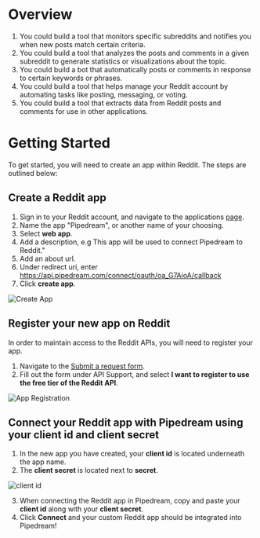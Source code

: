 # Overview

1. You could build a tool that monitors specific subreddits and notifies you
   when new posts match certain criteria.
2. You could build a tool that analyzes the posts and comments in a given
   subreddit to generate statistics or visualizations about the topic.
3. You could build a bot that automatically posts or comments in response to
   certain keywords or phrases.
4. You could build a tool that helps manage your Reddit account by automating
   tasks like posting, messaging, or voting.
5. You could build a tool that extracts data from Reddit posts and comments for
   use in other applications.

# Getting Started

To get started, you will need to create an app within Reddit. The steps are outlined below:

## Create a Reddit app
1. Sign in to your Reddit account, and navigate to the applications [page](https://www.reddit.com/prefs/apps).
2. Name the app "Pipedream", or another name of your choosing.
3. Select **web app**.
4. Add a description, e.g This app will be used to connect Pipedream to Reddit." 
5. Add an about url.
6. Under redirect uri, enter https://api.pipedream.com/connect/oauth/oa_G7AioA/callback
7. Click **create app**.

  ![Create App](https://res.cloudinary.com/dpenc2lit/image/upload/v1688161060/Screenshot_2023-06-30_at_2.37.20_PM_muvvzi.png)

## Register your new app on Reddit
In order to maintain access to the Reddit APIs, you will need to register your app.
1. Navigate to the [Submit a request form](https://reddithelp.com/hc/en-us/requests/new?ticket_form_id=14868593862164).
2. Fill out the form under API Support, and select **I want to register to use the free tier of the Reddit API**. 

  ![App Registration](https://res.cloudinary.com/dpenc2lit/image/upload/v1688161658/Screenshot_2023-06-30_at_2.44.42_PM_etr685.png)


## Connect your Reddit app with Pipedream using your client id and client secret
1. In the new app you have created, your **client id** is located underneath the app name.
2. The **client secret** is located next to **secret**. 

![client id ](https://res.cloudinary.com/dpenc2lit/image/upload/v1688162467/Screenshot_2023-06-30_at_3.01.02_PM_jvepnr.png)

3. When connecting the Reddit app in Pipedream, copy and paste your **client id** along with your **client secret**.
4. Click **Connect** and your custom Reddit app should be integrated into Pipedream!


